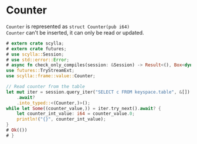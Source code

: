 # Counter
`Counter` is represented as `struct Counter(pub i64)`\
`Counter` can't be inserted, it can only be read or updated.

```rust
# extern crate scylla;
# extern crate futures;
# use scylla::Session;
# use std::error::Error;
# async fn check_only_compiles(session: &Session) -> Result<(), Box<dyn Error>> {
use futures::TryStreamExt;
use scylla::frame::value::Counter;

// Read counter from the table
let mut iter = session.query_iter("SELECT c FROM keyspace.table", &[])
    .await?
    .into_typed::<(Counter,)>();
while let Some((counter_value,)) = iter.try_next().await? {
    let counter_int_value: i64 = counter_value.0;
    println!("{}", counter_int_value);
}
# Ok(())
# }
```